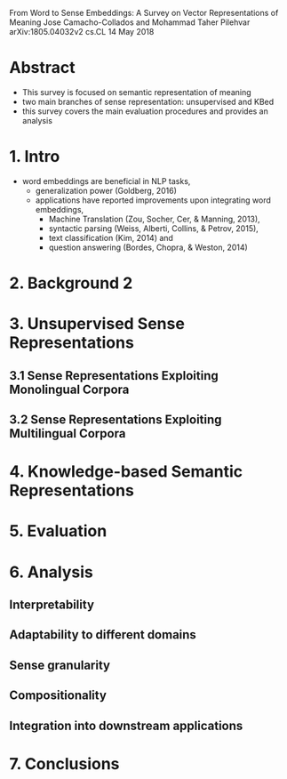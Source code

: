 From Word to Sense Embeddings: A Survey on Vector Representations of Meaning
Jose Camacho-Collados and Mohammad Taher Pilehvar
arXiv:1805.04032v2 cs.CL 14 May 2018

# Abstract

* This survey is focused on semantic representation of meaning
* two main branches of sense representation: unsupervised and KBed
* this survey covers the main evaluation procedures and provides an analysis

# 1. Intro

* word embeddings are beneficial in NLP tasks,
  * generalization power (Goldberg, 2016)
  * applications have reported improvements upon integrating word embeddings,
    * Machine Translation (Zou, Socher, Cer, & Manning, 2013),
    * syntactic parsing (Weiss, Alberti, Collins, & Petrov, 2015),
    * text classification (Kim, 2014) and
    * question answering (Bordes, Chopra, & Weston, 2014)

# 2. Background 2

# 3. Unsupervised Sense Representations

## 3.1 Sense Representations Exploiting Monolingual Corpora

## 3.2 Sense Representations Exploiting Multilingual Corpora

# 4. Knowledge-based Semantic Representations

# 5. Evaluation

# 6. Analysis

## Interpretability
## Adaptability to different domains
## Sense granularity
## Compositionality
## Integration into downstream applications

# 7. Conclusions
